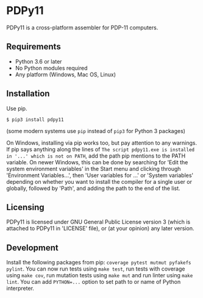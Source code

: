 # PDPy11

PDPy11 is a cross-platform assembler for PDP-11 computers.


## Requirements

- Python 3.6 or later
- No Python modules required
- Any platform (Windows, Mac OS, Linux)


## Installation

Use pip.

```shell
$ pip3 install pdpy11
```

(some modern systems use `pip` instead of `pip3` for Python 3 packages)

On Windows, installing via pip works too, but pay attention to any warnings. If pip says anything along the lines of `The script pdpy11.exe is installed in '...' which is not on PATH`, add the path pip mentions to the PATH variable. On newer Windows, this can be done by searching for 'Edit the system environment variables' in the Start menu and clicking through 'Environment Variables...', then 'User variables for ...' or 'System variables' depending on whether you want to install the compiler for a single user or globally, followed by 'Path', and adding the path to the end of the list.


## Licensing

PDPy11 is licensed under GNU General Public License version 3 (which is attached to PDPy11 in 'LICENSE' file), or (at your opinion) any later version.


## Development

Install the following packages from pip: `coverage pytest mutmut pyfakefs pylint`. You can now run tests using `make test`, run tests with coverage using `make cov`, run mutation tests using `make mut` and run linter using `make lint`. You can add `PYTHON=...` option to set path to or name of Python interpreter.
